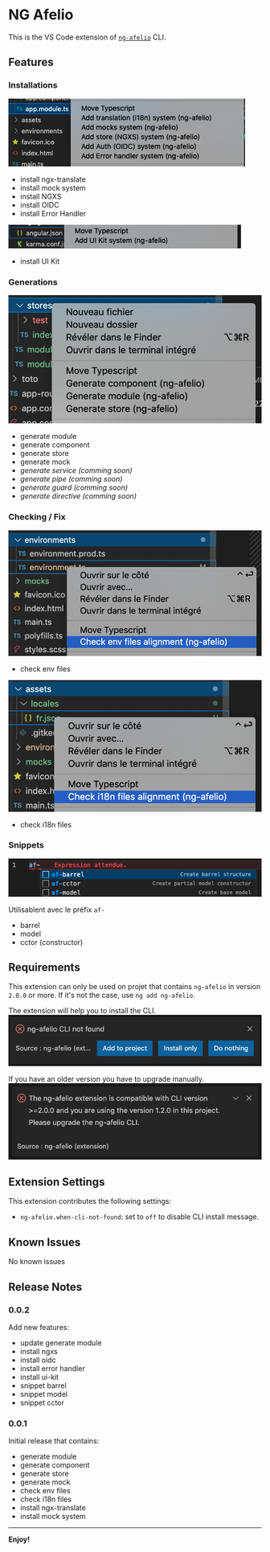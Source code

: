 # NG Afelio

This is the VS Code extension of [`ng-afelio`](https://www.npmjs.com/package/ng-afelio) CLI.

## Features

### Installations
![install](doc/images/install.png)

* install ngx-translate
* install mock system
* install NGXS
* install OIDC
* install Error Handler

![install](doc/images/install-global.png)

* install UI Kit

### Generations
![generate](doc/images/generate.png)

* generate module
* generate component
* generate store
* generate mock
* *generate service (comming soon)*
* *generate pipe (comming soon)*
* *generate guard (comming soon)*
* *generate directive (comming soon)*

### Checking / Fix
![check-env](doc/images/check-env.png)

* check env files

![check-i18n](doc/images/check-i18n.png)

* check i18n files

### Snippets
![check-i18n](doc/images/snippets.png)

Utilisablent avec le préfix `af-`

* barrel
* model
* cctor (constructor)

## Requirements

This extension can only be used on projet that contains `ng-afelio` in version `2.0.0` or more.
If it's not the case, use `ng add ng-afelio`. 

The extension will help you to install the CLI.
![not-found](doc/images/not-found.png)

If you have an older version you have to upgrade manually.
![wrong-version](doc/images/wrong-version.png)

## Extension Settings

This extension contributes the following settings:

* `ng-afelio.when-cli-not-found`: set to `off` to disable CLI install message.

## Known Issues

No known issues

## Release Notes

### 0.0.2

Add new features:

* update generate module
* install ngxs
* install oidc
* install error handler
* install ui-kit
* snippet barrel
* snippet model
* snippet cctor

### 0.0.1

Initial release that contains:

* generate module
* generate component
* generate store
* generate mock
* check env files
* check i18n files
* install ngx-translate
* install mock system

<!-- ### 1.0.0

Initial release of ...

### 1.0.1

Fixed issue #.

### 1.1.0

Added features X, Y, and Z. -->

-----------------------------------------------------------------------------------------------------------

<!-- ## Working with Markdown

**Note:** You can author your README using Visual Studio Code.  Here are some useful editor keyboard shortcuts:

* Split the editor (`Cmd+\` on macOS or `Ctrl+\` on Windows and Linux)
* Toggle preview (`Shift+CMD+V` on macOS or `Shift+Ctrl+V` on Windows and Linux)
* Press `Ctrl+Space` (Windows, Linux) or `Cmd+Space` (macOS) to see a list of Markdown snippets

### For more information

* [Visual Studio Code's Markdown Support](http://code.visualstudio.com/docs/languages/markdown)
* [Markdown Syntax Reference](https://help.github.com/articles/markdown-basics/) -->

**Enjoy!**
